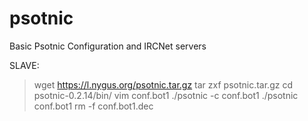 # psotnic
Basic Psotnic Configuration and IRCNet servers

SLAVE:
> wget https://l.nygus.org/psotnic.tar.gz
> tar zxf psotnic.tar.gz
> cd psotnic-0.2.14/bin/
> vim conf.bot1
> ./psotnic -c conf.bot1
> ./psotnic conf.bot1
> rm -f conf.bot1.dec


